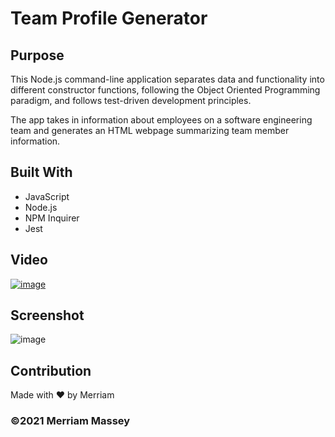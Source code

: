 # Team Profile Generator


## Purpose
This Node.js command-line application separates data and functionality into different constructor functions, following the Object Oriented Programming paradigm, and follows test-driven development principles. 

The app takes in information about employees on a software engineering team and generates an HTML webpage summarizing team member information.

## Built With
* JavaScript
* Node.js
* NPM Inquirer
* Jest

## Video

[![image](https://user-images.githubusercontent.com/77468612/114338088-3323e980-9b07-11eb-87e7-ea0fea32f01e.png)](https://youtu.be/F0PewPJ_J0Y "Video of functionality")

## Screenshot
![image](https://user-images.githubusercontent.com/77468612/114338088-3323e980-9b07-11eb-87e7-ea0fea32f01e.png)


## Contribution
Made with ❤️ by Merriam

### ©️2021 Merriam Massey
